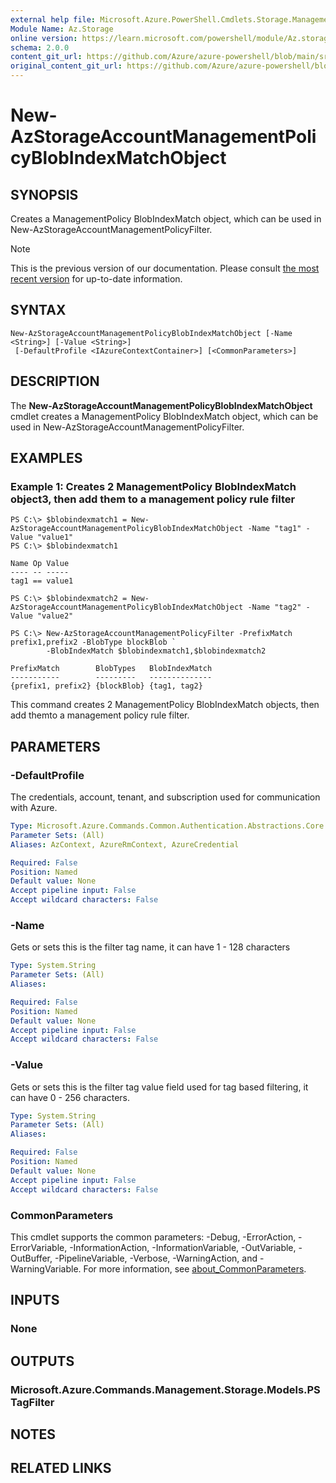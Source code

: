 ```yaml
---
external help file: Microsoft.Azure.PowerShell.Cmdlets.Storage.Management.dll-Help.xml
Module Name: Az.Storage
online version: https://learn.microsoft.com/powershell/module/Az.storage/new-Azstorageaccountmanagementpolicyblobindexmatchobject
schema: 2.0.0
content_git_url: https://github.com/Azure/azure-powershell/blob/main/src/Storage/Storage.Management/help/New-AzStorageAccountManagementPolicyBlobIndexMatchObject.md
original_content_git_url: https://github.com/Azure/azure-powershell/blob/main/src/Storage/Storage.Management/help/New-AzStorageAccountManagementPolicyBlobIndexMatchObject.md
---
```


# New-AzStorageAccountManagementPolicyBlobIndexMatchObject

## SYNOPSIS
Creates a ManagementPolicy BlobIndexMatch object, which can be used in New-AzStorageAccountManagementPolicyFilter.

> [!NOTE]
>This is the previous version of our documentation. Please consult [the most recent version](/powershell/module/az.storage/new-azstorageaccountmanagementpolicyblobindexmatchobject) for up-to-date information.

## SYNTAX

```
New-AzStorageAccountManagementPolicyBlobIndexMatchObject [-Name <String>] [-Value <String>]
 [-DefaultProfile <IAzureContextContainer>] [<CommonParameters>]
```

## DESCRIPTION
The **New-AzStorageAccountManagementPolicyBlobIndexMatchObject** cmdlet creates a ManagementPolicy BlobIndexMatch object, which can be used in New-AzStorageAccountManagementPolicyFilter.

## EXAMPLES

### Example 1: Creates 2 ManagementPolicy BlobIndexMatch object3, then add them to a management policy rule filter
<!-- Skip: Output cannot be splitted from code -->
```
PS C:\> $blobindexmatch1 = New-AzStorageAccountManagementPolicyBlobIndexMatchObject -Name "tag1" -Value "value1"
PS C:\> $blobindexmatch1

Name Op Value
---- -- -----
tag1 == value1

PS C:\> $blobindexmatch2 = New-AzStorageAccountManagementPolicyBlobIndexMatchObject -Name "tag2" -Value "value2"

PS C:\> New-AzStorageAccountManagementPolicyFilter -PrefixMatch prefix1,prefix2 -BlobType blockBlob `
        -BlobIndexMatch $blobindexmatch1,$blobindexmatch2

PrefixMatch        BlobTypes   BlobIndexMatch
-----------        ---------   --------------
{prefix1, prefix2} {blockBlob} {tag1, tag2}
```

This command creates 2 ManagementPolicy BlobIndexMatch objects, then add themto a management policy rule filter.

## PARAMETERS

### -DefaultProfile
The credentials, account, tenant, and subscription used for communication with Azure.

```yaml
Type: Microsoft.Azure.Commands.Common.Authentication.Abstractions.Core.IAzureContextContainer
Parameter Sets: (All)
Aliases: AzContext, AzureRmContext, AzureCredential

Required: False
Position: Named
Default value: None
Accept pipeline input: False
Accept wildcard characters: False
```

### -Name
Gets or sets this is the filter tag name, it can have 1 - 128 characters

```yaml
Type: System.String
Parameter Sets: (All)
Aliases:

Required: False
Position: Named
Default value: None
Accept pipeline input: False
Accept wildcard characters: False
```

### -Value
Gets or sets this is the filter tag value field used for tag based filtering, it can have 0 - 256 characters.

```yaml
Type: System.String
Parameter Sets: (All)
Aliases:

Required: False
Position: Named
Default value: None
Accept pipeline input: False
Accept wildcard characters: False
```

### CommonParameters
This cmdlet supports the common parameters: -Debug, -ErrorAction, -ErrorVariable, -InformationAction, -InformationVariable, -OutVariable, -OutBuffer, -PipelineVariable, -Verbose, -WarningAction, and -WarningVariable. For more information, see [about_CommonParameters](http://go.microsoft.com/fwlink/?LinkID=113216).

## INPUTS

### None

## OUTPUTS

### Microsoft.Azure.Commands.Management.Storage.Models.PSTagFilter

## NOTES

## RELATED LINKS
